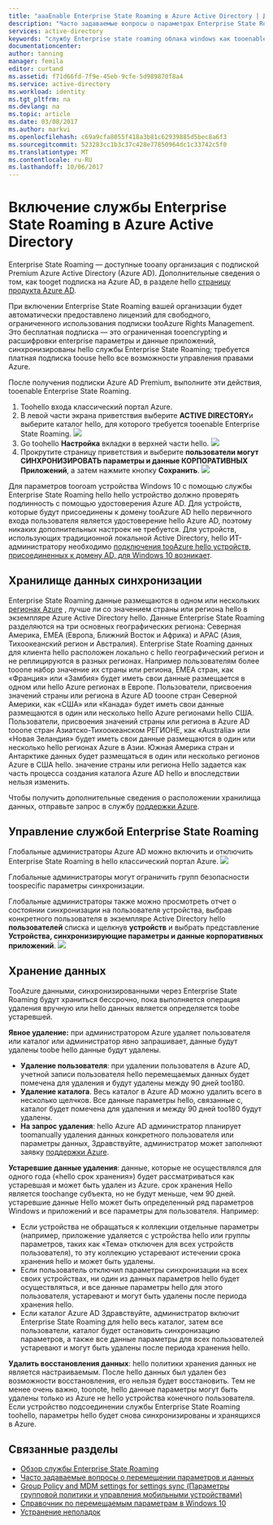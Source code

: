 ```yaml
---
title: "aaaEnable Enterprise State Roaming в Azure Active Directory | Документы Microsoft"
description: "Часто задаваемые вопросы о параметрах Enterprise State Roaming для устройств Windows. Enterprise State Roaming пользователям предоставляются унифицированного интерфейса на своих устройствах Windows и снижает hello время, необходимое для настройки нового устройства."
services: active-directory
keywords: "службу Enterprise state roaming облака windows как tooenable enterprise состояние роуминга"
documentationcenter: 
author: tanning
manager: femila
editor: curtand
ms.assetid: f71d66fd-7f9e-45eb-9cfe-5d989870f8a4
ms.service: active-directory
ms.workload: identity
ms.tgt_pltfrm: na
ms.devlang: na
ms.topic: article
ms.date: 03/08/2017
ms.author: markvi
ms.openlocfilehash: c69a9cfa8055f418a3b81c62939885d5bec8a6f3
ms.sourcegitcommit: 523283cc1b3c37c428e77850964dc1c33742c5f0
ms.translationtype: MT
ms.contentlocale: ru-RU
ms.lasthandoff: 10/06/2017
---
```

# <a name="enable-enterprise-state-roaming-in-azure-active-directory"></a>Включение службы Enterprise State Roaming в Azure Active Directory
Enterprise State Roaming — доступные tooany организация с подпиской Premium Azure Active Directory (Azure AD). Дополнительные сведения о том, как tooget подписка на Azure AD, в разделе hello [страницу продукта Azure AD](https://azure.microsoft.com/services/active-directory).

При включении Enterprise State Roaming вашей организации будет автоматически предоставлено лицензий для свободного, ограниченного использования подписки tooAzure Rights Management. Это бесплатная подписка — это ограниченная tooencrypting и расшифровки enterprise параметры и данные приложений, синхронизированы hello службы Enterprise State Roaming; требуется платная подписка toouse hello все возможности управления правами Azure.

После получения подписки Azure AD Premium, выполните эти действия, tooenable Enterprise State Roaming.

1. Toohello входа классический портал Azure.
2. В левой части экрана приветствия выберите **ACTIVE DIRECTORY**и выберите каталог hello, для которого требуется tooenable Enterprise State Roaming.
   ![](./media/active-directory-enterprise-state-roaming/active-directory-enterprise-state-roaming.png)
3. Go toohello **Настройка** вкладки в верхней части hello.
   ![](./media/active-directory-enterprise-state-roaming/active-directory-enterprise-state-roaming-configure.png)
4. Прокрутите страницу приветствия и выберите **пользователи могут СИНХРОНИЗИРОВАТЬ параметры и данные КОРПОРАТИВНЫХ Приложений**, а затем нажмите кнопку **Сохранить**.
   ![](./media/active-directory-enterprise-state-roaming/active-directory-enterprise-state-roaming-select-all-sync-settings.png)

Для параметров tooroam устройства Windows 10 с помощью службы Enterprise State Roaming hello hello устройство должно проверять подлинность с помощью удостоверения Azure AD. Для устройств, которые будут присоединены к домену tooAzure AD hello первичного входа пользователя является удостоверение hello Azure AD, поэтому никаких дополнительных настроек не требуется. Для устройств, использующих традиционной локальной Active Directory, hello ИТ-администратору необходимо [подключения tooAzure hello устройств, присоединенных к домену AD, для Windows 10 возникает](active-directory-azureadjoin-devices-group-policy.md).

## <a name="sync-data-storage"></a>Хранилище данных синхронизации
Enterprise State Roaming данные размещаются в одном или нескольких [регионах Azure](https://azure.microsoft.com/regions/) , лучше ли со значением страны или региона hello в экземпляре Azure Active Directory hello. Данные Enterprise State Roaming разделяются на три основных географических региона: Северная Америка, EMEA (Европа, Ближний Восток и Африка) и APAC (Азия, Тихоокеанский регион и Австралия). Enterprise State Roaming данных для клиента hello расположен локально с hello географический регион и не реплицируются в разных регионах.  Например пользователям более tooone набор значение их страны или региона, EMEA стран, как «Франция» или «Замбия» будет иметь свои данные размещается в одном или hello Azure регионах в Европе.  Пользователи, присвоения значений страны или региона в Azure AD tooone стран Северной Америки, как «США» или «Канада» будет иметь свои данные размещаются в один или несколько hello Azure регионами hello США.  Пользователи, присвоения значений страны или региона в Azure AD tooone стран Азиатско-Тихоокеанском РЕГИОНЕ, как «Australia» или «Новая Зеландия» будет иметь свои данные размещаются в один или несколько hello регионах Azure в Азии.  Южная Америка стран и Антарктике данных будет размещаться в один или несколько регионов Azure в США hello.  значение страны или региона Hello задается как часть процесса создания каталога Azure AD hello и впоследствии нельзя изменить. 

Чтобы получить дополнительные сведения о расположении хранилища данных, отправьте запрос в службу [поддержки Azure](https://azure.microsoft.com/support/options/).

## <a name="manage-enterprise-state-roaming"></a>Управление службой Enterprise State Roaming
Глобальные администраторы Azure AD можно включить и отключить Enterprise State Roaming в hello классический портал Azure.
![](./media/active-directory-enterprise-state-roaming/active-directory-enterprise-state-roaming-manage.png)

Глобальные администраторы могут ограничить групп безопасности toospecific параметры синхронизации.

Глобальные администраторы также можно просмотреть отчет о состоянии синхронизации на пользователя устройства, выбрав конкретного пользователя в экземпляре Active Directory hello **пользователей** списка и щелкнув **устройств** и выбрать представление **Устройства, синхронизирующие параметры и данные корпоративных приложений**.
![](./media/active-directory-enterprise-state-roaming/active-directory-enterprise-state-roaming-device-sync-settings.png)

## <a name="data-retention"></a>Хранение данных
TooAzure данными, синхронизированными через Enterprise State Roaming будут храниться бессрочно, пока выполняется операция удаления вручную или hello данных является определяется toobe устаревшей. 

**Явное удаление:** при администратором Azure удаляет пользователя или каталог или администратор явно запрашивает, данные будут удалены toobe hello данные будут удалены.

* **Удаление пользователя**: при удалении пользователя в Azure AD, учетной записи пользователя hello перемещаемых данных будет помечена для удаления и будут удалены между 90 дней too180. 
* **Удаление каталога**. Весь каталог в Azure AD можно удалить всего в несколько щелчков. Все данные параметры hello, связанные с, каталог будет помечена для удаления и между 90 дней too180 будут удалены. 
* **На запрос удаления**: hello Azure AD администратор планирует toomanually удаления данных конкретного пользователя или параметры данных, Здравствуйте, администратор может заполняют заявку [поддержки Azure](https://azure.microsoft.com/support/). 

**Устаревшие данные удаления**: данные, которые не осуществлялся для одного года («hello срок хранения») будет рассматриваться как устаревшая и может быть удален из Azure. срок хранения Hello является toochange субъекта, но не будут меньше, чем 90 дней. устаревшие данные Hello может быть определенный ряд параметров Windows и приложений и все параметры для пользователя. Например:

* Если устройства не обращаться к коллекции отдельные параметры (например, приложение удаляется с устройства hello или группы параметров, таких как «Тема» отключен для всех устройств пользователя), то эту коллекцию устаревают истечении срока хранения hello и может быть удалены. 
* Если пользователь отключил параметры синхронизации на всех своих устройствах, ни один из данных параметров hello будет осуществляться, и все данные параметры hello для этого пользователя, устаревают и могут быть удалены после периода хранения hello. 
* Если каталог Azure AD Здравствуйте, администратор включит Enterprise State Roaming для hello весь каталог, затем все пользователи, каталог будет остановить синхронизацию параметров, а также все данные параметры для всех пользователей устаревают и могут быть удалены после периода хранения hello. 

**Удалить восстановления данных**: hello политики хранения данных не является настраиваемым. После hello данных был удален без возможности восстановления, его нельзя будет восстановить. Тем не менее очень важно, toonote, hello данные параметры могут быть удалены только из Azure не hello устройства конечного пользователя. Если устройство подсоединении службы Enterprise State Roaming toohello, параметры hello будет снова синхронизированы и хранящихся в Azure.

## <a name="related-topics"></a>Связанные разделы
* [Обзор службы Enterprise State Roaming](active-directory-windows-enterprise-state-roaming-overview.md)
* [Часто задаваемые вопросы о перемещении параметров и данных](active-directory-windows-enterprise-state-roaming-faqs.md)
* [Group Policy and MDM settings for settings sync (Параметры групповой политики и управления мобильными устройствами)](active-directory-windows-enterprise-state-roaming-group-policy-settings.md)
* [Справочник по перемещаемым параметрам в Windows 10](active-directory-windows-enterprise-state-roaming-windows-settings-reference.md)
* [Устранение неполадок](active-directory-windows-enterprise-state-roaming-troubleshooting.md)
